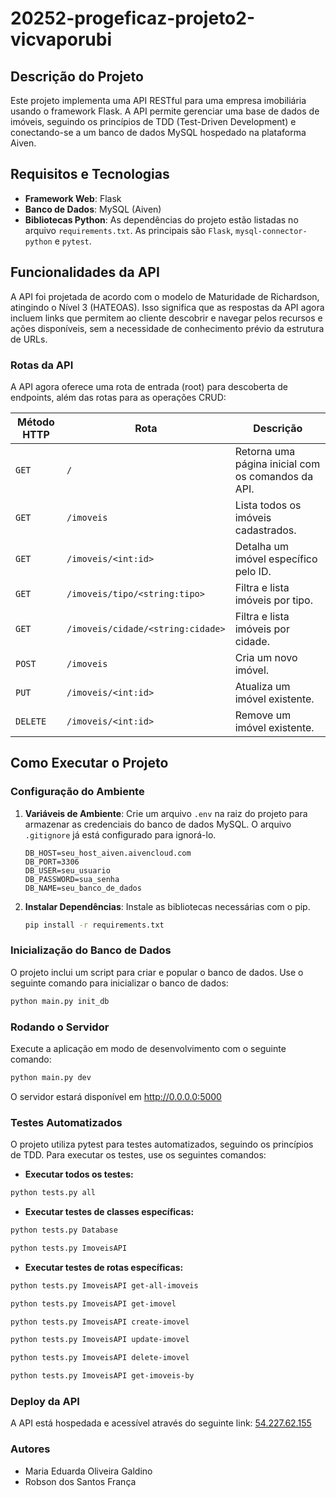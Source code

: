 # 20252-progeficaz-projeto2-vicvaporubi

## Descrição do Projeto
Este projeto implementa uma API RESTful para uma empresa imobiliária usando o framework Flask. A API permite gerenciar uma base de dados de imóveis, seguindo os princípios de TDD (Test-Driven Development) e conectando-se a um banco de dados MySQL hospedado na plataforma Aiven.

## Requisitos e Tecnologias
- **Framework Web**: Flask
- **Banco de Dados**: MySQL (Aiven)
- **Bibliotecas Python**: As dependências do projeto estão listadas no arquivo `requirements.txt`. As principais são `Flask`, `mysql-connector-python` e `pytest`.

## Funcionalidades da API
A API foi projetada de acordo com o modelo de Maturidade de Richardson, atingindo o Nível 3 (HATEOAS). Isso significa que as respostas da API agora incluem links que permitem ao cliente descobrir e navegar pelos recursos e ações disponíveis, sem a necessidade de conhecimento prévio da estrutura de URLs.

### Rotas da API
A API agora oferece uma rota de entrada (root) para descoberta de endpoints, além das rotas para as operações CRUD:

| Método HTTP | Rota                          | Descrição                                 |
|-------------|-------------------------------|-------------------------------------------|
| `GET`       | `/`                           | Retorna uma página inicial com os comandos da API. |
| `GET`       | `/imoveis`                    | Lista todos os imóveis cadastrados. |
| `GET`       | `/imoveis/<int:id>`           | Detalha um imóvel específico pelo ID. |
| `GET`       | `/imoveis/tipo/<string:tipo>` | Filtra e lista imóveis por tipo. |
| `GET`       | `/imoveis/cidade/<string:cidade>`| Filtra e lista imóveis por cidade. |
| `POST`      | `/imoveis`                    | Cria um novo imóvel.         |
| `PUT`       | `/imoveis/<int:id>`           | Atualiza um imóvel existente. |
| `DELETE`    | `/imoveis/<int:id>`           | Remove um imóvel existente.  |

## Como Executar o Projeto

### Configuração do Ambiente
1.  **Variáveis de Ambiente**: Crie um arquivo `.env` na raiz do projeto para armazenar as credenciais do banco de dados MySQL. O arquivo `.gitignore` já está configurado para ignorá-lo.
    ```
    DB_HOST=seu_host_aiven.aivencloud.com
    DB_PORT=3306
    DB_USER=seu_usuario
    DB_PASSWORD=sua_senha
    DB_NAME=seu_banco_de_dados
    ```
2.  **Instalar Dependências**: Instale as bibliotecas necessárias com o pip.
    ```bash
    pip install -r requirements.txt
    ```

### Inicialização do Banco de Dados
O projeto inclui um script para criar e popular o banco de dados. Use o seguinte comando para inicializar o banco de dados:
```bash
python main.py init_db
```

### Rodando o Servidor
Execute a aplicação em modo de desenvolvimento com o seguinte comando:
```bash
python main.py dev
```
O servidor estará disponível em http://0.0.0.0:5000

### Testes Automatizados
O projeto utiliza pytest para testes automatizados, seguindo os princípios de TDD. Para executar os testes, use os seguintes comandos:
- **Executar todos os testes:**
```bash 
python tests.py all
```
- **Executar testes de classes específicas:**
```bash 
python tests.py Database

python tests.py ImoveisAPI
```
- **Executar testes de rotas específicas:**
```bash
python tests.py ImoveisAPI get-all-imoveis

python tests.py ImoveisAPI get-imovel

python tests.py ImoveisAPI create-imovel

python tests.py ImoveisAPI update-imovel

python tests.py ImoveisAPI delete-imovel

python tests.py ImoveisAPI get-imoveis-by
```
### Deploy da API
A API está hospedada e acessível através do seguinte link: [54.227.62.155](http://54.227.62.155)

### Autores
- Maria Eduarda Oliveira Galdino
- Robson dos Santos França
